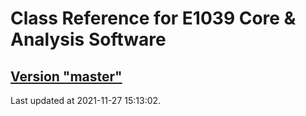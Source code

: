 # Class Reference for E1039 Core & Analysis Software
## [Version "master"](master/)
Last updated at 2021-11-27 15:13:02.
